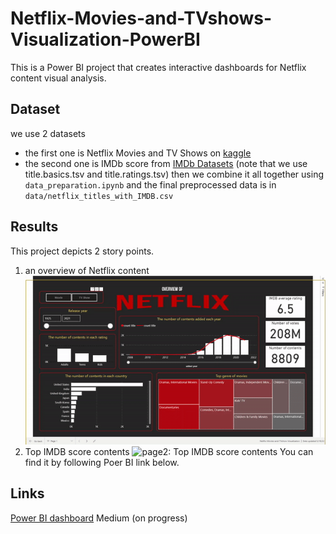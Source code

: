 # Netflix-Movies-and-TVshows-Visualization-PowerBI

This is a Power BI project that creates interactive dashboards for Netflix content visual analysis.

## Dataset
we use 2 datasets
* the first one is Netflix Movies and TV Shows on [kaggle](https://www.kaggle.com/datasets/shivamb/netflix-shows) 
* the second one is IMDb score from [IMDb Datasets](https://www.imdb.com/interfaces/) (note that we use title.basics.tsv and title.ratings.tsv)
then we combine it all together using `data_preparation.ipynb` and the final preprocessed data is in `data/netflix_titles_with_IMDB.csv`

## Results
This project depicts 2 story points.
1. an overview of Netflix content
![page1: An overview of Netflix content](img/page1.gif "page1")
2. Top IMDB score contents
![page2: Top IMDB score contents](img/page2.gif "page2")
You can find it by following Poer BI link below.

## Links 
[Power BI dashboard](https://app.powerbi.com/view?r=eyJrIjoiNjlhY2FiMjItNDVkNy00MGNmLWJjOTQtODRhYTEyYzIyOWFiIiwidCI6IjZmNDQzMmRjLTIwZDItNDQxZC1iMWRiLWFjMzM4MGJhNjMzZCIsImMiOjEwfQ%3D%3D)
Medium (on progress)